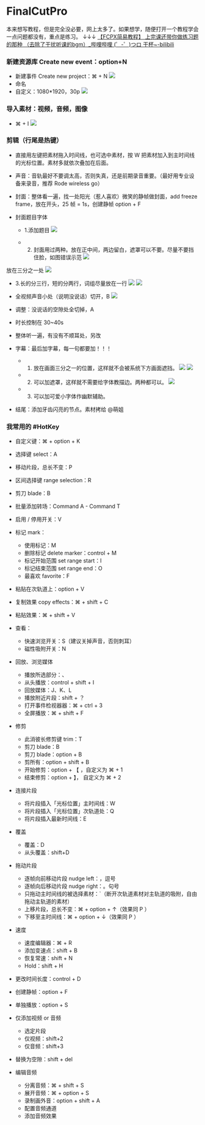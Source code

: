 # FinalCutPro 

本来想写教程，但是完全没必要，网上太多了。如果想学，随便打开一个教程学会一点问题都没有，重点是练习。
↓↓↓
[【FCPX简易教程】 上完课还带你做练习题的那种 （去除了干扰听课的bgm）_哔哩哔哩 (゜-゜)つロ 干杯~-bilibili](https://www.bilibili.com/video/av13322032?from=search&seid=13748969167424375892)


### 新建资源库 Create new event：option+N
* 新建事件 Create new project：⌘ + N 
![](https://tva1.sinaimg.cn/large/006tNbRwly1g9fucglnhuj31c00u0qv7.jpg?imageView2/2/w/400)
* 命名
* 自定义：1080*1920，30p
![](https://tva1.sinaimg.cn/large/006tNbRwly1g9fugsqzglj31oe0u0npe.jpg?imageView2/2/w/400)


### 导入素材：视频，音频，图像
* ⌘ + I
![](https://tva1.sinaimg.cn/large/006tNbRwly1g9fulnftkbj31340u0x6p.jpg?imageView2/2/w/400)

  
### 剪辑（行尾是热键）
* 直接用左键把素材拖入时间线，也可选中素材，按 W 把素材加入到主时间线的光标位置。素材多就依次叠加在后面。

* 声音：音轨最好不要调太高，否则失真，还是前期录音重要。（最好用专业设备来录音，推荐 Rode wireless go）

* 封面：整体看一遍，找一处阳光（惹人喜欢）微笑的静帧做封面，add freeze frame，放在开头，25 帧 = 1s，创建静帧 option + F

* 封面题目字体
  * 1.添加题目
![](https://tva1.sinaimg.cn/large/006tNbRwly1g9fvdir22pj31di0u0npe.jpg?imageView2/2/w/50)

  *  2. 封面用过两种。放在正中间，两边留白，遮罩可以不要。尽量不要挡住脸，如图错误示范
![](https://tva1.sinaimg.cn/large/006tNbRwly1g9fvsqjau4j30es0qeqfp.jpg?imageView2/2/w/50)

放在三分之一处
![](https://tva1.sinaimg.cn/large/006tNbRwly1g9fweedhy2j30sm1eknpd.jpg?imageView2/2/w/50)

  * 3.长的分三行，短的分两行，词组尽量放在一行
![](https://tva1.sinaimg.cn/large/006tNbRwly1g9fvnsafdqj30ku112q46.jpg?imageView2/2/w/50)
![](https://tva1.sinaimg.cn/large/006tNbRwly1g9fvorcqalj30ku112t9o.jpg?imageView2/2/w/50)

* 全视频声音小处（说明没说话）切开，B
![](https://tva1.sinaimg.cn/large/006tNbRwly1g9fuqrk9bjj30u013b4qp.jpg?imageView2/2/w/50)

* 调整：没说话的空隙处全切掉，A 

* 时长控制在 30~40s

* 整体听一遍，有没有不顺耳处，另改

* 字幕：最后加字幕，每一句都要加！！！
  * 1. 放在画面三分之一的位置，这样就不会被系统下方画面遮挡。
![](https://tva1.sinaimg.cn/large/006tNbRwly1g9fw9w5l6hj30sk1ewqv5.jpg?imageView2/2/w/50)
![](https://tva1.sinaimg.cn/large/006tNbRwly1g9fw4w8999j30n01br4qp.jpg?imageView2/2/w/50)

  * 2. 可以加遮罩，这样就不需要给字体教描边。两种都可以。
![](https://tva1.sinaimg.cn/large/006tNbRwly1g9fwc78qq1j30sk1ewnpd.jpg?imageView2/2/w/50)

  * 3. 可以加可爱小字体作幽默辅助。

* 结尾：添加牙齿闪亮的节点。素材拷给 @萌姐


### 我常用的 #HotKey 
* 自定义键：⌘ + option + K

* 选择键 select：A

* 移动片段，总长不变：P

* 区间选择键 range selection：R

* 剪刀 blade：B

* 批量添加转场：Command A - Command T

* 启用 / 停⽤开关：V

* 标记 mark：
  * 使⽤标记：M
  * 删除标记 delete marker：control + M
  * 标记开始范围 set range start：I
  * 标记结束范围 set range end：O
  * 最喜欢 favorite：F

* 粘贴在次轨道上：option + V

* 复制效果 copy effects：⌘ + shift + C

* 粘贴效果：⌘ + shift + V

* 查看：
  * 快速浏览开关：S（建议关掉声音，否则刺耳）
  * 磁性吸附开关：N
  
* 回放、浏览媒体
  * 播放所选部分：、
  * 从头播放：control + shift + I 
  * 回放媒体：J、K、L
  * 播放附近片段：shift + ？
  * 打开事件检视器器：⌘ + ctrl + 3
  * 全屏播放：⌘ + shift + F 
  
* 修剪
  * 此消彼长修剪键 trim：T
  * 剪刀 blade：B
  * 剪刀 blade：option + B
  * 剪所有：option + shift + B
  * 开始修剪：option + 【 ，自定义为 ⌘ + 1
  * 结束修剪：option + 】， 自定义为 ⌘ + 2
  
* 连接片段
  * 将⽚段插入「光标位置」主时间线：W 
  * 将片段插入「光标位置」次轨道处：Q 
  * 将⽚段插入最新时间线：E 
  
* 覆盖
  * 覆盖：D
  * 从头覆盖：shift+D 
  
* 拖动片段
  * 逐帧向前移动片段 nudge left：，逗号
  * 逐帧向后移动片段 nudge right：。句号
  * 只拖动主时间线的被选择素材：`（断开次轨道素材对主轨道的吸附，自由拖动主轨道的素材）
  * 上移片段，总长不变：⌘ + option + ↑（效果同 P ）
  * 下移至主时间线：⌘ + option + ↓（效果同 P ）
  
* 速度
  * 速度编辑器：⌘ + R
  * 添加变速点：shift + B
  * 恢复常速：shift + N
  * Hold：shift + H
  
* 更改时间长度：control + D

* 创建静帧：option + F

* 单独播放：option + S 

* 仅添加视频 or 音频
  * 选定片段 
  * 仅视频：shift+2 
  * 仅⾳频：shift+3
  
* 替换为空隙：shift + del 

* 编辑⾳频
  * 分离音频：⌘ + shift + S
  * 展开音频：⌘ + option + S
  * 录制画外⾳：option + shift + A
  * 配置音频通道 
  * 添加音频效果


